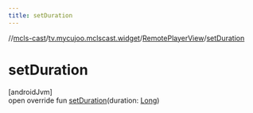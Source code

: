 ```yaml
---
title: setDuration
---
```

//[mcls-cast](../../../index.html)/[tv.mycujoo.mclscast.widget](../index.html)/[RemotePlayerView](index.html)/[setDuration](set-duration.html)



# setDuration



[androidJvm]\
open override fun [setDuration](set-duration.html)(duration: [Long](https://kotlinlang.org/api/latest/jvm/stdlib/kotlin/-long/index.html))




